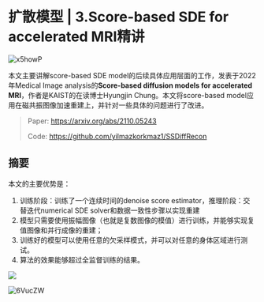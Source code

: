 # 扩散模型 | 3.Score-based SDE for accelerated MRI精讲

![x5howP](https://ossjiyaoliu.oss-cn-beijing.aliyuncs.com/uPic/x5howP.png)

本文主要讲解score-based SDE model的后续具体应用层面的工作，发表于2022年Medical Image analysis的**Score-based diffusion models for accelerated MRI**，作者是KAIST的在读博士Hyungjin Chung。本文将score-based model应用在磁共振图像加速重建上，并针对一些具体的问题进行了改进。

> Paper: https://arxiv.org/abs/2110.05243
>
> Code: https://github.com/yilmazkorkmaz1/SSDiffRecon

## 摘要

本文的主要优势是：

1. 训练阶段：训练了一个连续时间的denoise score estimator，推理阶段：交替迭代numerical SDE solver和数据一致性步骤以实现重建
2. 模型只需要使用振幅图像（也就是复数图像的模值）进行训练，并能够实现复值图像和并行成像的重建；
3. 训练好的模型可以使用任意的欠采样模式，并可以对任意的身体区域进行测试。
4. 算法的效果能够超过全监督训练的结果。

![](https://ossjiyaoliu.oss-cn-beijing.aliyuncs.com/uPic/image-20240111201821419.png)





![6VucZW](https://ossjiyaoliu.oss-cn-beijing.aliyuncs.com/uPic/6VucZW.png)